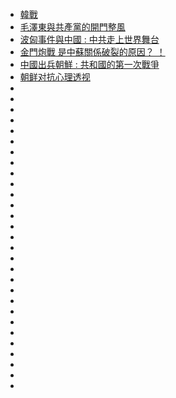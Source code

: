 ####

- [韓戰](https://youtu.be/437AzZLXcWE)
- [毛澤東與共產黨的開門整風 ](https://youtu.be/6e2FLQqSVcs)
- [波匈事件與中國 : 中共走上世界舞台](https://youtu.be/S5FQr5J6AuU)
- [金門炮戰 是中蘇關係破裂的原因？ ！](https://youtu.be/l9z-PZQq2N4)
- [中國出兵朝鮮 : 共和國的第一次戰爭](https://youtu.be/JZJX1GAqQrY)
- [朝鲜对抗心理透视](https://youtu.be/H78AdCMi7t8)
- []()
- []()
- []()
- []()
- []()
- []()
- []()
- []()
- []()
- []()
- []()
- []()
- []()
- []()
- []()
- []()
- []()
- []()
- []()
- []()
- []()
- []()
- []()
- []()
- []()
- []()
- []()
- []()
- []()
